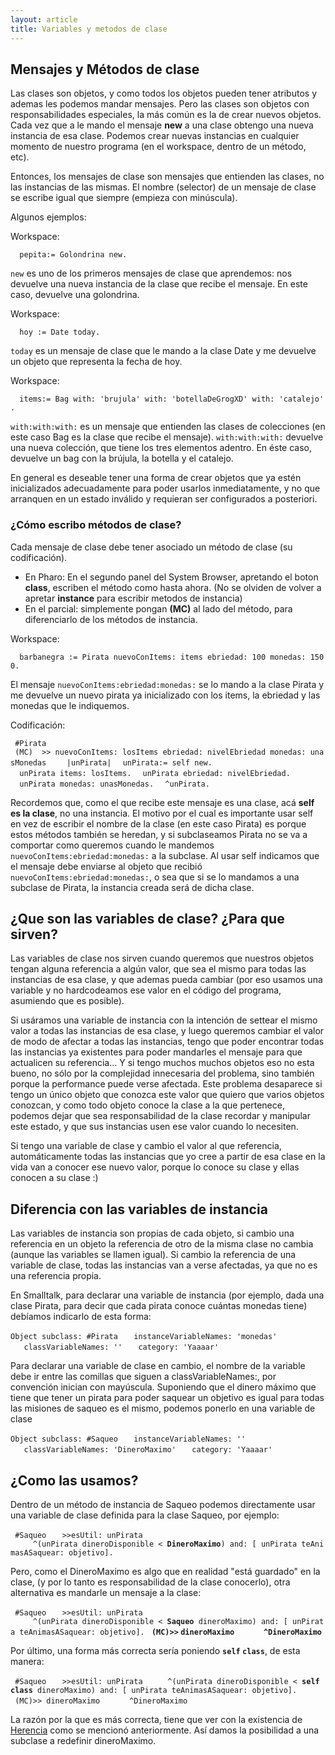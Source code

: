 ```yaml
---
layout: article
title: Variables y metodos de clase
---
```

Mensajes y Métodos de clase
---------------------------

Las clases son objetos, y como todos los objetos pueden tener atributos y ademas les podemos mandar mensajes. Pero las clases son objetos con responsabilidades especiales, la más común es la de crear nuevos objetos. Cada vez que a le mando el mensaje **new** a una clase obtengo una nueva instancia de esa clase. Podemos crear nuevas instancias en cualquier momento de nuestro programa (en el workspace, dentro de un método, etc).

Entonces, los mensajes de clase son mensajes que entienden las clases, no las instancias de las mismas. El nombre (selector) de un mensaje de clase se escribe igual que siempre (empieza con minúscula).

Algunos ejemplos:

Workspace:

`  pepita:= Golondrina new.`

`new` es uno de los primeros mensajes de clase que aprendemos: nos devuelve una nueva instancia de la clase que recibe el mensaje. En este caso, devuelve una golondrina.

Workspace:

`  hoy := Date today.`

`today` es un mensaje de clase que le mando a la clase Date y me devuelve un objeto que representa la fecha de hoy.

Workspace:

`  items:= Bag with: 'brujula' with: 'botellaDeGrogXD' with: 'catalejo'.`

`with:with:with:` es un mensaje que entienden las clases de colecciones (en este caso Bag es la clase que recibe el mensaje). `with:with:with:` devuelve una nueva colección, que tiene los tres elementos adentro. En éste caso, devuelve un bag con la brújula, la botella y el catalejo.

En general es deseable tener una forma de crear objetos que ya estén inicializados adecuadamente para poder usarlos inmediatamente, y no que arranquen en un estado inválido y requieran ser configurados a posteriori.

### ¿Cómo escribo métodos de clase?

Cada mensaje de clase debe tener asociado un método de clase (su codificación).

-   En Pharo: En el segundo panel del System Browser, apretando el boton **class**, escriben el método como hasta ahora. (No se olviden de volver a apretar **instance** para escribir metodos de instancia)
-   En el parcial: simplemente pongan **(MC)** al lado del método, para diferenciarlo de los métodos de instancia.

Workspace:

`  barbanegra := Pirata nuevoConItems: items ebriedad: 100 monedas: 1500.`

El mensaje `nuevoConItems:ebriedad:monedas:` se lo mando a la clase Pirata y me devuelve un nuevo pirata ya inicializado con los items, la ebriedad y las monedas que le indiquemos.

Codificación:

` #Pirata`
` (MC)  >> nuevoConItems: losItems ebriedad: nivelEbriedad monedas: unasMonedas`
`    |unPirata|`
`  unPirata:= self new.`
`  unPirata items: losItems.`
`  unPirata ebriedad: nivelEbriedad.`
`  unPirata monedas: unasMonedas.`
`  ^unPirata.`

Recordemos que, como el que recibe este mensaje es una clase, acá **self es la clase**, no una instancia. El motivo por el cual es importante usar self en vez de escribir el nombre de la clase (en este caso Pirata) es porque estos métodos también se heredan, y si subclaseamos Pirata no se va a comportar como queremos cuando le mandemos `nuevoConItems:ebriedad:monedas:` a la subclase. Al usar self indicamos que el mensaje debe enviarse al objeto que recibió `nuevoConItems:ebriedad:monedas:`, o sea que si se lo mandamos a una subclase de Pirata, la instancia creada será de dicha clase.

¿Que son las variables de clase? ¿Para que sirven?
--------------------------------------------------

Las variables de clase nos sirven cuando queremos que nuestros objetos tengan alguna referencia a algún valor, que sea el mismo para todas las instancias de esa clase, y que ademas pueda cambiar (por eso usamos una variable y no hardcodeamos ese valor en el código del programa, asumiendo que es posible).

Si usáramos una variable de instancia con la intención de settear el mismo valor a todas las instancias de esa clase, y luego queremos cambiar el valor de modo de afectar a todas las instancias, tengo que poder encontrar todas las instancias ya existentes para poder mandarles el mensaje para que actualicen su referencia... Y si tengo muchos muchos objetos eso no esta bueno, no sólo por la complejidad innecesaria del problema, sino también porque la performance puede verse afectada. Este problema desaparece si tengo un único objeto que conozca este valor que quiero que varios objetos conozcan, y como todo objeto conoce la clase a la que pertenece, podemos dejar que sea responsabilidad de la clase recordar y manipular este estado, y que sus instancias usen ese valor cuando lo necesiten.

Si tengo una variable de clase y cambio el valor al que referencia, automáticamente todas las instancias que yo cree a partir de esa clase en la vida van a conocer ese nuevo valor, porque lo conoce su clase y ellas conocen a su clase :)

Diferencia con las variables de instancia
-----------------------------------------

Las variables de instancia son propias de cada objeto, si cambio una referencia en un objeto la referencia de otro de la misma clase no cambia (aunque las variables se llamen igual). Si cambio la referencia de una variable de clase, todas las instancias van a verse afectadas, ya que no es una referencia propia.

En Smalltalk, para declarar una variable de instancia (por ejemplo, dada una clase Pirata, para decir que cada pirata conoce cuántas monedas tiene) debíamos indicarlo de esta forma:

`Object subclass: #Pirata`
`   instanceVariableNames: 'monedas'`
`   classVariableNames: ''`
`   category: 'Yaaaar'`

Para declarar una variable de clase en cambio, el nombre de la variable debe ir entre las comillas que siguen a classVariableNames:, por convención inician con mayúscula. Suponiendo que el dinero máximo que tiene que tener un pirata para poder saquear un objetivo es igual para todas las misiones de saqueo es el mismo, podemos ponerlo en una variable de clase

`Object subclass: #Saqueo`
`   instanceVariableNames: ''`
`   classVariableNames: 'DineroMaximo'`
`   category: 'Yaaaar'`

¿Como las usamos?
-----------------

Dentro de un método de instancia de Saqueo podemos directamente usar una variable de clase definida para la clase Saqueo, por ejemplo:

` #Saqueo`
`   >>esUtil: unPirata`
`     ^(unPirata dineroDisponible < `**`DineroMaximo`**`) and: [ unPirata teAnimasASaquear: objetivo].`

Pero, como el DineroMaximo es algo que en realidad "está guardado" en la clase, (y por lo tanto es responsabilidad de la clase conocerlo), otra alternativa es mandarle un mensaje a la clase:

` #Saqueo`
`   >>esUtil: unPirata`
`     ^(unPirata dineroDisponible < `**`Saqueo`**` dineroMaximo) and: [ unPirata teAnimasASaquear: objetivo].`
` `**`(MC)>>` `dineroMaximo`**
`      `**`^DineroMaximo`**

Por último, una forma más correcta sería poniendo **`self` `class`**, de esta manera:

` #Saqueo`
`   >>esUtil: unPirata`
`     ^(unPirata dineroDisponible < `**`self` `class`**` dineroMaximo) and: [ unPirata teAnimasASaquear: objetivo].`
` (MC)>> dineroMaximo`
`      ^DineroMaximo`

La razón por la que es más correcta, tiene que ver con la existencia de [Herencia](herencia.md) como se mencionó anteriormente. Así damos la posibilidad a una subclase a redefinir dineroMaximo.
